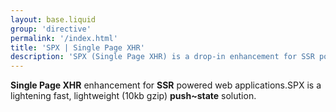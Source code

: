 ```yaml
---
layout: base.liquid
group: 'directive'
permalink: '/index.html'
title: 'SPX | Single Page XHR'
description: 'SPX (Single Page XHR) is a drop-in enhancement for SSR powered web applications. A lightening fast, lightweight (8kb gzip) push~state solution.'
---
```


<strong>Single Page XHR</strong> enhancement for <strong>SSR</strong> powered web applications.<span class="d-inline d-md-block">SPX is a lightening fast, lightweight (10kb gzip) <strong>push~state</strong> solution.</span>
